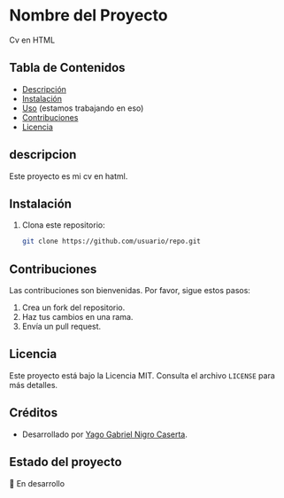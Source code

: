 # Nombre del Proyecto
Cv en HTML

## Tabla de Contenidos
- [Descripción](#descripción)
- [Instalación](#instalación)
- [Uso](#uso) (estamos trabajando en eso)
- [Contribuciones](#contribuciones)
- [Licencia](#licencia)

## descripcion
Este proyecto es mi cv en hatml.

## Instalación
1. Clona este repositorio:
   ```bash
   git clone https://github.com/usuario/repo.git

## Contribuciones
Las contribuciones son bienvenidas. Por favor, sigue estos pasos:
1. Crea un fork del repositorio.
2. Haz tus cambios en una rama.
3. Envía un pull request.

## Licencia
Este proyecto está bajo la Licencia MIT. Consulta el archivo `LICENSE` para más detalles.

## Créditos
- Desarrollado por [Yago Gabriel Nigro Caserta](https://github.com/tu-usuario).

## Estado del proyecto
🚧 En desarrollo

